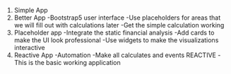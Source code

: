 1. Simple App
2. Better App
    -Bootstrap5 user interface
    -Use placeholders for areas that we will fill out with calculations later
    -Get the simple calculation working
3. Placeholder app
    -Integrate the static financial analysis
    -Add cards to make the UI look professional
    -Use widgets to make the visualizations interactive
4. Reactive App
    -Automation
    -Make all calculates and events REACTIVE
    -This is the basic working application

